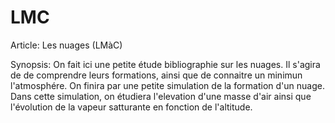 # LMC
Article: Les nuages (LMàC)

Synopsis:
On fait ici une petite étude bibliographie sur les nuages. Il s'agira de de comprendre leurs formations,
ainsi que de connaitre un minimun l'atmosphére. On finira par une petite simulation de la formation d'un nuage. 
Dans cette simulation, on étudiera l'elevation d'une masse d'air ainsi que l'évolution de la vapeur satturante en fonction
de l'altitude.
